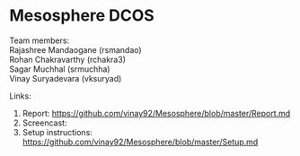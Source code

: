 # Mesosphere DCOS

Team members:<br/>
Rajashree Mandaogane (rsmandao)<br/>
Rohan Chakravarthy (rchakra3)<br/>
Sagar Muchhal (srmuchha)<br/>
Vinay Suryadevara (vksuryad)<br/>


Links:<br/>
1. Report: https://github.com/vinay92/Mesosphere/blob/master/Report.md<br/>
2. Screencast: <br/>
3. Setup instructions: https://github.com/vinay92/Mesosphere/blob/master/Setup.md
